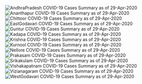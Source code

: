 
<img src="https://deepuhub.github.io/COVID-19/GraphsGenerated/29-Apr-2020/Last24Hrs_AndhraPradesh_29-Apr-2020.jpg" alt="AndhraPradesh COVID-19 Cases Summary as of 29-Apr-2020">
 <br>
<img src="https://deepuhub.github.io/COVID-19/GraphsGenerated/29-Apr-2020/Last24Hrs_Ananthapur_29-Apr-2020.jpg" alt="Ananthapur COVID-19 Cases Summary as of 29-Apr-2020">
 <br>
<img src="https://deepuhub.github.io/COVID-19/GraphsGenerated/29-Apr-2020/Last24Hrs_Chittoor_29-Apr-2020.jpg" alt="Chittoor COVID-19 Cases Summary as of 29-Apr-2020">
 <br>
<img src="https://deepuhub.github.io/COVID-19/GraphsGenerated/29-Apr-2020/Last24Hrs_EastGodavari_29-Apr-2020.jpg" alt="EastGodavari COVID-19 Cases Summary as of 29-Apr-2020">
 <br>
<img src="https://deepuhub.github.io/COVID-19/GraphsGenerated/29-Apr-2020/Last24Hrs_Guntur_29-Apr-2020.jpg" alt="Guntur COVID-19 Cases Summary as of 29-Apr-2020">
 <br>
<img src="https://deepuhub.github.io/COVID-19/GraphsGenerated/29-Apr-2020/Last24Hrs_Kadapa_29-Apr-2020.jpg" alt="Kadapa COVID-19 Cases Summary as of 29-Apr-2020">
 <br>
<img src="https://deepuhub.github.io/COVID-19/GraphsGenerated/29-Apr-2020/Last24Hrs_Krishna_29-Apr-2020.jpg" alt="Krishna COVID-19 Cases Summary as of 29-Apr-2020">
 <br>
<img src="https://deepuhub.github.io/COVID-19/GraphsGenerated/29-Apr-2020/Last24Hrs_Kurnool_29-Apr-2020.jpg" alt="Kurnool COVID-19 Cases Summary as of 29-Apr-2020">
 <br>
<img src="https://deepuhub.github.io/COVID-19/GraphsGenerated/29-Apr-2020/Last24Hrs_Nellore_29-Apr-2020.jpg" alt="Nellore COVID-19 Cases Summary as of 29-Apr-2020">
 <br>
<img src="https://deepuhub.github.io/COVID-19/GraphsGenerated/29-Apr-2020/Last24Hrs_Prakasam_29-Apr-2020.jpg" alt="Prakasam COVID-19 Cases Summary as of 29-Apr-2020">
 <br>
<img src="https://deepuhub.github.io/COVID-19/GraphsGenerated/29-Apr-2020/Last24Hrs_Srikakulam_29-Apr-2020.jpg" alt="Srikakulam COVID-19 Cases Summary as of 29-Apr-2020">
 <br>
<img src="https://deepuhub.github.io/COVID-19/GraphsGenerated/29-Apr-2020/Last24Hrs_Vishakapatnam_29-Apr-2020.jpg" alt="Vishakapatnam COVID-19 Cases Summary as of 29-Apr-2020">
 <br>
<img src="https://deepuhub.github.io/COVID-19/GraphsGenerated/29-Apr-2020/Last24Hrs_Vizianagaram_29-Apr-2020.jpg" alt="Vizianagaram COVID-19 Cases Summary as of 29-Apr-2020">
 <br>
<img src="https://deepuhub.github.io/COVID-19/GraphsGenerated/29-Apr-2020/Last24Hrs_WestGodavari_29-Apr-2020.jpg" alt="WestGodavari COVID-19 Cases Summary as of 29-Apr-2020">
 <br>

